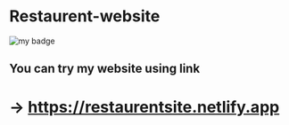 # Restaurent-website
![my badge](https://img.shields.io/badge/Made%20with-Html&Css-blue?style=for-the-badge&logo=)  &nbsp;  &nbsp; 

## You can try my website using link 
# →  https://restaurentsite.netlify.app
